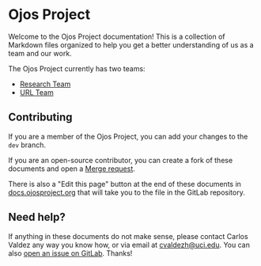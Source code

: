 # Ojos Project

Welcome to the Ojos Project documentation! This is a collection of Markdown
files organized to help you get a better understanding of us as a team and our
work.

The Ojos Project currently has two teams:

- [Research Team](https://docs.ojosproject.org/docs/teams/research/)
- [URL Team](https://docs.ojosproject.org/docs/teams/url/)

## Contributing

If you are a member of the Ojos Project, you can add your changes to the `dev`
branch.

If you are an open-source contributor, you can create a fork of these documents
and open a
[Merge request](https://docs.gitlab.com/ee/user/project/merge_requests/).

There is also a "Edit this page" button at the end of these documents in
[docs.ojosproject.org](https://docs.ojosproject.org/) that will take you to the
file in the GitLab repository.

## Need help?

If anything in these documents do not make sense, please contact Carlos Valdez
any way you know how, or via email at
[cvaldezh@uci.edu](mailto:cvaldezh@uci.edu). You can also
[open an issue on GitLab](https://gitlab.com/ojosproject/docs/-/issues). Thanks!
